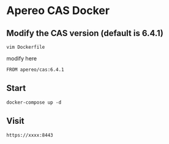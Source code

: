# Apereo CAS Docker

## Modify the CAS version (default is 6.4.1)

```
vim Dockerfile
``` 

modify here

```
FROM apereo/cas:6.4.1
```

## Start

```
docker-compose up -d
```

## Visit

```
https://xxxx:8443
```